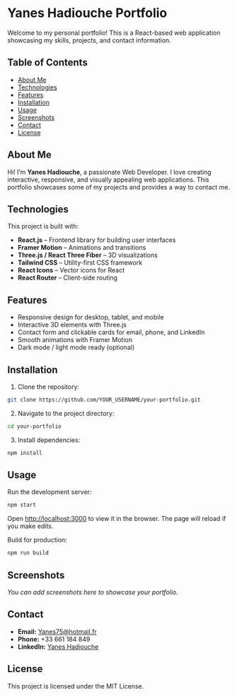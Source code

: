 # Yanes Hadiouche Portfolio

Welcome to my personal portfolio! This is a React-based web application showcasing my skills, projects, and contact information.

## Table of Contents

* [About Me](#about-me)
* [Technologies](#technologies)
* [Features](#features)
* [Installation](#installation)
* [Usage](#usage)
* [Screenshots](#screenshots)
* [Contact](#contact)
* [License](#license)

## About Me

Hi! I’m **Yanes Hadiouche**, a passionate Web Developer. I love creating interactive, responsive, and visually appealing web applications. This portfolio showcases some of my projects and provides a way to contact me.

## Technologies

This project is built with:

* **React.js** – Frontend library for building user interfaces
* **Framer Motion** – Animations and transitions
* **Three.js / React Three Fiber** – 3D visualizations
* **Tailwind CSS** – Utility-first CSS framework
* **React Icons** – Vector icons for React
* **React Router** – Client-side routing

## Features

* Responsive design for desktop, tablet, and mobile
* Interactive 3D elements with Three.js
* Contact form and clickable cards for email, phone, and LinkedIn
* Smooth animations with Framer Motion
* Dark mode / light mode ready (optional)

## Installation

1. Clone the repository:

```bash
git clone https://github.com/YOUR_USERNAME/your-portfolio.git
```

2. Navigate to the project directory:

```bash
cd your-portfolio
```

3. Install dependencies:

```bash
npm install
```

## Usage

Run the development server:

```bash
npm start
```

Open [http://localhost:3000](http://localhost:3000) to view it in the browser. The page will reload if you make edits.

Build for production:

```bash
npm run build
```

## Screenshots

*You can add screenshots here to showcase your portfolio.*

## Contact

* **Email:** [Yanes75@hotmail.fr](mailto:Yanes75@hotmail.fr)
* **Phone:** +33 661 184 849
* **LinkedIn:** [Yanes Hadiouche](https://www.linkedin.com/in/yann-hadiouche-00b7ab114/)

## License

This project is licensed under the MIT License.

